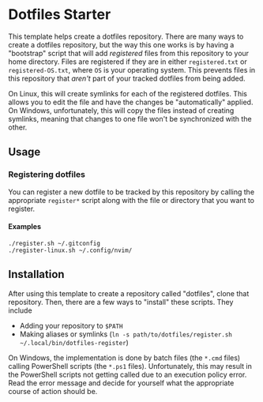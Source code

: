 # Dotfiles Starter

This template helps create a dotfiles repository. There are many ways to create a
dotfiles repository, but the way this one works is by having a "bootstrap" script that
will add *registered* files from this repository to your home directory. Files are
registered if they are in either `registered.txt` or `registered-OS.txt`, where `OS`
is your operating system. This prevents files in this repository that *aren't* part of
your tracked dotfiles from being added.

On Linux, this will create symlinks for each of the registered dotfiles. This allows
you to edit the file and have the changes be "automatically" applied. On Windows,
unfortunately, this will copy the files instead of creating symlinks, meaning that
changes to one file won't be synchronized with the other.

## Usage

### Registering dotfiles

You can register a new dotfile to be tracked by this repository by calling the
appropriate `register*` script along with the file or directory that you want to
register.

#### Examples

```shell
./register.sh ~/.gitconfig
./register-linux.sh ~/.config/nvim/
```

## Installation

After using this template to create a repository called "dotfiles", clone that
repository. Then, there are a few ways to "install" these scripts. They include

- Adding your repository to `$PATH`
- Making aliases or symlinks (`ln -s path/to/dotfiles/register.sh ~/.local/bin/dotfiles-register`)

On Windows, the implementation is done by batch files (the `*.cmd` files) calling
PowerShell scripts (the `*.ps1` files). Unfortunately, this may result in the
PowerShell scripts not getting called due to an execution policy error. Read the error
message and decide for yourself what the appropriate course of action should be.
